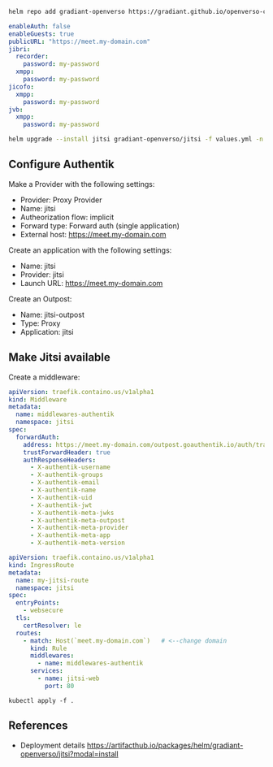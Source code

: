 ```bash
helm repo add gradiant-openverso https://gradiant.github.io/openverso-charts/
```


```yaml
enableAuth: false
enableGuests: true
publicURL: "https://meet.my-domain.com"
jibri:
  recorder:
    password: my-password
  xmpp:
    password: my-password
jicofo:
  xmpp:
    password: my-password
jvb:
  xmpp:
    password: my-password
```

```bash
helm upgrade --install jitsi gradiant-openverso/jitsi -f values.yml -n jitsi --create-namespace
```
## Configure Authentik

Make a Provider with the following settings:
* Provider: Proxy Provider
* Name: jitsi
* Autheorization flow: implicit
* Forward type: Forward auth (single application)
* External host: https://meet.my-domain.com

Create an application with the following settings:
* Name: jitsi
* Provider: jitsi
* Launch URL: https://meet.my-domain.com

Create an Outpost:
* Name: jitsi-outpost
* Type: Proxy
* Application: jitsi




## Make Jitsi available
Create a middleware:

```yaml
apiVersion: traefik.containo.us/v1alpha1
kind: Middleware
metadata:
  name: middlewares-authentik
  namespace: jitsi
spec:
  forwardAuth:
    address: https://meet.my-domain.com/outpost.goauthentik.io/auth/traefik  #<--change domain
    trustForwardHeader: true
    authResponseHeaders:
      - X-authentik-username
      - X-authentik-groups
      - X-authentik-email
      - X-authentik-name
      - X-authentik-uid
      - X-authentik-jwt
      - X-authentik-meta-jwks
      - X-authentik-meta-outpost
      - X-authentik-meta-provider
      - X-authentik-meta-app
      - X-authentik-meta-version
```




```yaml
apiVersion: traefik.containo.us/v1alpha1
kind: IngressRoute
metadata:
  name: my-jitsi-route
  namespace: jitsi
spec:
  entryPoints:
    - websecure
  tls:
    certResolver: le
  routes:
    - match: Host(`meet.my-domain.com`)   # <--change domain
      kind: Rule
      middlewares:
        - name: middlewares-authentik
      services:
        - name: jitsi-web
          port: 80
```

```kubectl apply -f .```


## References
* Deployment details https://artifacthub.io/packages/helm/gradiant-openverso/jitsi?modal=install
